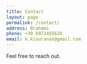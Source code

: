 ```yaml
---
title: Contact
layout: page
permalink: /contact/
address: Brahami
phone: +30 6972455628
email: k.kiouranas@gmail.com
---
```


Feel free to reach out.
